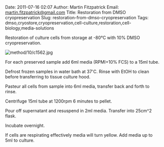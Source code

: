 Date: 2011-07-16 02:07
Author: Martin Fitzpatrick
Email: martin.fitzpatrick@gmail.com
Title: Restoration from DMSO cryopreservation
Slug: restoration-from-dmso-cryopreservation
Tags: dmso,cryostore,cryopreservation,cell-culture,restoration,cell-biology,media-solutions

Restoration of culture cells from storage at -80°C with 10% DMSO cryopreservation.


![method/10/c1562.jpg](/images/method/10/c1562.jpg)








For each preserved sample add 6ml media (RPMI+10% FCS) to a 15ml tube.



Defrost frozen samples in water bath at 37'C. Rinse with EtOH to clean before transferring to tissue culture hood.



Pasteur all cells from sample into 6ml media, transfer back and forth to rinse.



Centrifuge 15ml tube at 1200rpm 6 minutes to pellet.



Pour off supernatant and resuspend in 2ml media. Transfer into 25cm^2 flask.



Incubate overnight.



If cells are respirating effectively media will turn yellow. Add media up to 5ml to culture.







